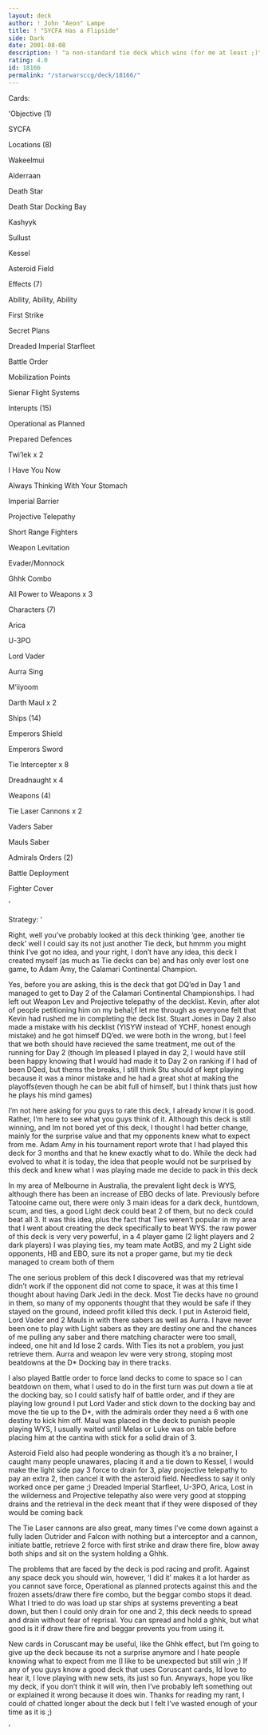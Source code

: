 ```yaml
---
layout: deck
author: ! John "Aeon" Lampe
title: ! "SYCFA Has a Flipside"
side: Dark
date: 2001-08-08
description: ! "a non-standard tie deck which wins (for me at least ;)"
rating: 4.0
id: 18166
permalink: "/starwarsccg/deck/18166/"
---
```

Cards: 

'Objective (1)

SYCFA


Locations (8)

Wakeelmui

Alderraan

Death Star

Death Star Docking Bay

Kashyyk

Sullust

Kessel

Asteroid Field


Effects (7)

Ability, Ability, Ability

First Strike

Secret Plans

Dreaded Imperial Starfleet

Battle Order

Mobilization Points

Sienar Flight Systems


Interupts (15)

Operational as Planned

Prepared Defences

Twi&#8217;lek x 2

I Have You Now

Always Thinking With Your Stomach

Imperial Barrier

Projective Telepathy

Short Range Fighters

Weapon Levitation

Evader/Monnock

Ghhk Combo

All Power to Weapons x 3


Characters (7)

Arica

U-3PO

Lord Vader

Aurra Sing

M&#8217;iiyoom

Darth Maul x 2


Ships (14)

Emperors Shield

Emperors Sword

Tie Intercepter x 8

Dreadnaught x 4


Weapons (4)

Tie Laser Cannons x 2

Vaders Saber

Mauls Saber


Admirals Orders (2)

Battle Deployment

Fighter Cover

'

Strategy: '

Right, well you&#8217;ve probably looked at this deck thinking &#8216;gee, another tie deck&#8217; well I could say its not just another Tie deck, but hmmm you might think I&#8217;ve got no idea, and your right, I don&#8217;t have any idea, this deck I created myself (as much as Tie decks can be) and has only ever lost one game, to Adam Amy, the Calamari Continental Champion.


Yes, before you are asking, this is the deck that got DQ’ed in Day 1 and managed to get to Day 2 of the Calamari Continental Championships. I had left out Weapon Lev and Projective telepathy of the decklist. Kevin, after alot of people petitioning him on my behal;f let me through as everyone felt that Kevin had rushed me in completing the deck list. Stuart Jones in Day 2 also made a mistake with his decklist (YISYW instead of YCHF, honest enough mistake) and he got himself DQ’ed. we were both in the wrong, but I feel that we both should have recieved the same treatment, me out of the running for Day 2 (though Im pleased I played in day 2, I would have still been happy knowing that I would had made it to Day 2 on ranking if I had of been DQed, but thems the breaks, I still think Stu should of kept playing because it was a minor mistake and he had a great shot at making the playoffs(even though he can be abit full of himself, but I think thats just how he plays his mind games)


I&#8217;m not here asking for you guys to rate this deck, I already know it is good. Rather, I&#8217;m here to see what you guys think of it. Although this deck is still winning, and Im not bored yet of this deck, I thought I had better change, mainly for the surprise value and that my opponents knew what to expect from me. Adam Amy in his tournament report wrote that I had played this deck for 3 months and that he knew exactly what to do. While the deck had evolved to what it is today, the idea that people would not be surprised by this deck and knew what I was playing made me decide to pack in this deck


In my area of Melbourne in Australia, the prevalent light deck is WYS, although there has been an increase of EBO decks of late. Previously before Tatooine came out, there were only 3 main ideas for a dark deck, huntdown, scum, and ties, a good Light deck could beat 2 of them, but no deck could beat all 3. It was this idea, plus the fact that Ties weren&#8217;t popular in my area that I went about creating the deck specifically to beat WYS. the raw power of this deck is very very powerful, in a 4 player game (2 light players and 2 dark players) I was playing ties, my team mate AotBS, and my 2 Light side opponents, HB and EBO, sure its not a proper game, but my tie deck managed to cream both of them


The one serious problem of this deck I discovered was that my retrieval didn&#8217;t work if the opponent did not come to space, it was at this time I thought about having Dark Jedi in the deck. Most Tie decks have no ground in them, so many of my opponents thought that they would be safe if they stayed on the ground, indeed profit killed this deck. I put in Asteroid field, Lord Vader and 2 Mauls in with there sabers as well as Aurra. I have never been one to play with Light sabers as they are destiny one and the chances of me pulling any saber and there matching character were too small, indeed, one hit and Id lose 2 cards. With Ties its not a problem, you just retrieve them. Aurra and weapon lev were very strong, stoping most beatdowns at the D* Docking bay in there tracks.


I also played Battle order to force land decks to come to space so I can beatdown on them, what I used to do in the first turn was put down a tie at the docking bay, so I could satisfy half of battle order, and if they are playing low ground I put Lord Vader and stick down to the docking bay and move the tie up to the D*, with the admirals order they need a 6 with one destiny to kick him off. Maul was placed in the deck to punish people playing WYS, I usually waited until Melas or Luke was on table before placing him at the cantina with stick for a solid drain of 3.


Asteroid Field also had people wondering as though it&#8217;s a no brainer, I caught many people unawares, placing it and a tie down to Kessel, I would make the light side pay 3 force to drain for 3, play projective telepathy to pay an extra 2, then cancel it with the asteroid field. Needless to say it only worked once per game ;) Dreaded Imperial Starfleet, U-3PO, Arica, Lost in the wilderness and Projective telepathy also were very good at stopping drains and the retrieval in the deck meant that if they were disposed of they would be coming back


The Tie Laser cannons are also great, many times I&#8217;ve come down against a fully laden Outrider and Falcon with nothing but a interceptor and a cannon, initiate battle, retrieve 2 force with first strike and draw there fire, blow away both ships and sit on the system holding a Ghhk.


The problems that are faced by the deck is pod racing and profit. Against any space deck you should win, however, &#8216;I did it&#8217; makes it a lot harder as you cannot save force, Operational as planned protects against this and the frozen assets/draw there fire combo, but the beggar combo stops it dead. What I tried to do was load up star ships at systems preventing a beat down, but then I could only drain for one and 2, this deck needs to spread and drain without fear of reprisal. You can spread and hold a ghhk, but what good is it if draw there fire and beggar prevents you from using it.


New cards in Coruscant may be useful, like the Ghhk effect, but I&#8217;m going to give up the deck because its not a surprise anymore and I hate people knowing what to expect from me (I like to be unexpected but still win ;) If any of you guys know a good deck that uses Coruscant cards, Id love to hear it, I love playing with new sets, its just so fun. Anyways, hope you like my deck, if you don&#8217;t think it will win, then I&#8217;ve probably left something out or explained it wrong because it does win. Thanks for reading my rant, I could of chatted longer about the deck but I felt I&#8217;ve wasted enough of your time as it is ;)

'
